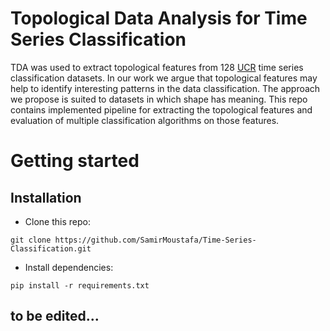 # Topological Data Analysis for Time Series Classification
TDA was used to extract topological features from 128 [UCR](http://www.timeseriesclassification.com) time series classification datasets. In our work we argue that topological features may help to identify interesting patterns in the data classification. The approach we propose is suited to datasets in which shape has meaning. This repo contains implemented pipeline for extracting the topological features and evaluation of multiple classification algorithms on those features.
# Getting started
## Installation
* Clone this repo: 
```
git clone https://github.com/SamirMoustafa/Time-Series-Classification.git
```
* Install dependencies:
```
pip install -r requirements.txt
```

## to be edited...  

